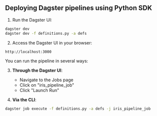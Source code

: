 ## Deploying Dagster pipelines using Python SDK


1. Run the Dagster UI:
```bash
dagster dev
dagster dev -f definitions.py -a defs
```

2. Access the Dagster UI in your browser:
```
http://localhost:3000
```

You can run the pipeline in several ways:

3. **Through the Dagster UI**:
   - Navigate to the Jobs page
   - Click on "iris_pipeline_job"
   - Click "Launch Run"

4. **Via the CLI**:
```bash
dagster job execute -f definitions.py -a defs -j iris_pipeline_job
```
